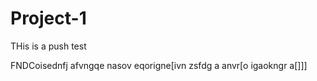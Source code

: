 # Project-1

THis is a push test

FNDCoisednfj afvngqe 
nasov eqorigne[ivn zsfdg a
anvr[o igaokngr a[]]]